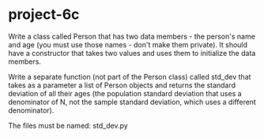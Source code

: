 # project-6c

Write a class called Person that has two data members - the person's name and age (you must use those names - don't make them private).  It should have a constructor that takes two values and uses them to initialize the data members.

Write a separate function (not part of the Person class) called std_dev that takes as a parameter a list of Person objects and returns the standard deviation of all their ages (the population standard deviation that uses a denominator of N, not the sample standard deviation, which uses a different denominator).

The files must be named: std_dev.py

